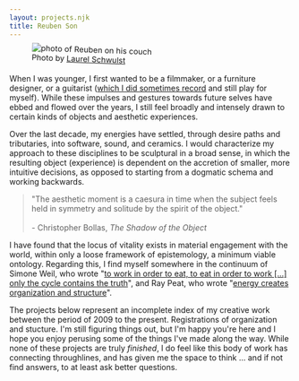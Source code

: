 ```yaml
---
layout: projects.njk
title: Reuben Son
---
```

<figure class="figure-medium" style="transform:rotate(2deg)">
  <img src="https://reubenson-portfolio.s3.us-east-1.amazonaws.com/assets/portrait_2024.jpg" alt="photo of Reuben on his couch">
  <figcaption>Photo by <a href="https://laurelschwulst.com/">Laurel Schwulst</a></figcaption>
</figure>

When I was younger, I first wanted to be a filmmaker, or a furniture designer, or a guitarist ([which I did sometimes record](https://wagtailrecordings.bandcamp.com/album/reuben-son-days-gone-by) and still play for myself). While these impulses and gestures towards future selves have ebbed and flowed over the years, I still feel broadly and intensely drawn to certain kinds of objects and aesthetic experiences.

Over the last decade, my energies have settled, through desire paths and tributaries, into software, sound, and ceramics. I would characterize my approach to these disciplines to be sculptural in a broad sense, in which the resulting object (experience) is dependent on the accretion of smaller, more intuitive decisions, as opposed to starting from a dogmatic schema and working backwards. 

> "The aesthetic moment is a caesura in time when the subject feels held in symmetry and solitude by the spirit of the object." <br/><br/> - Christopher Bollas, _The Shadow of the Object_

I have found that the locus of vitality exists in material engagement with the world, within only a loose framework of epistemology, a minimum viable ontology. Regarding this, I find myself somewhere in the continuum of Simone Weil, who wrote "[to work in order to eat, to eat in order to work [...] only the cycle contains the truth](https://theanarchistlibrary.org/library/simone-weil-gravity-and-grace#:~:text=%27Work%20makes%20us%20experience%20in,the%20cycle%20contains%20the%20truth.)", and Ray Peat, who wrote "[energy creates organization and structure](https://www.functionalps.com/blog/2011/04/23/energy-structure-and-carbon-dioxide-a-realistic-view-of-the-organism/#:~:text=energy%20creates%20organization%20and%20structure)". 

The projects below represent an incomplete index of my creative work between the period of 2009 to the present. Registrations of organization and stucture. I'm still figuring things out, but I'm happy you're here and I hope you enjoy perusing some of the things I've made along the way. While none of these projects are truly _finished_, I do feel like this body of work has connecting throughlines, and has given me the space to think ... and if not find answers, to at least ask better questions.